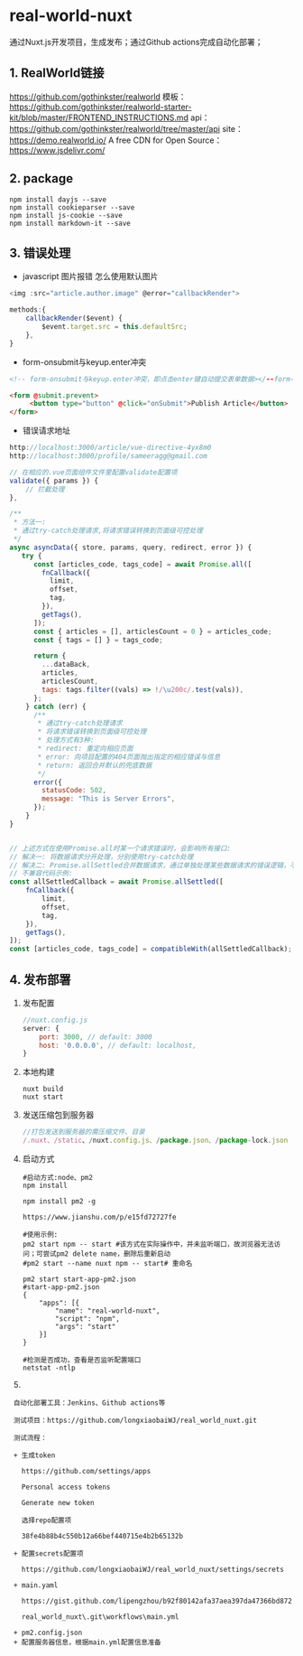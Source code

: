 # real-world-nuxt
通过Nuxt.js开发项目，生成发布；通过Github actions完成自动化部署；

## 1. RealWorld链接

https://github.com/gothinkster/realworld
模板：https://github.com/gothinkster/realworld-starter-kit/blob/master/FRONTEND_INSTRUCTIONS.md
api：https://github.com/gothinkster/realworld/tree/master/api
site：https://demo.realworld.io/
A free CDN for Open Source：https://www.jsdelivr.com/



## 2. package

```shell
npm install dayjs --save
npm install cookieparser --save
npm install js-cookie --save
npm install markdown-it --save
```



## 3. 错误处理

- javascript 图片报错 怎么使用默认图片

```javascript
<img :src="article.author.image" @error="callbackRender">

methods:{
    callbackRender($event) {
        $event.target.src = this.defaultSrc;
    },
}
```

- form-onsubmit与keyup.enter冲突

```html
<!-- form-onsubmit与keyup.enter冲突，即点击enter键自动提交表单数据></--form-onsubmit与keyup.enter冲突，即点击enter键自动提交表单数据 -->

<form @submit.prevent>
     <button type="button" @click="onSubmit">Publish Article</button>
</form>
```

- 错误请求地址

```javascript
http://localhost:3000/article/vue-directive-4yx8m0
http://localhost:3000/profile/sameeragg@gmail.com

// 在相应的.vue页面组件文件里配置validate配置项
validate({ params }) {
    // 拦截处理
},

/**
 * 方法一:
 * 通过try-catch处理请求,将请求错误转换到页面级可控处理
 */
async asyncData({ store, params, query, redirect, error }) {
   try {
      const [articles_code, tags_code] = await Promise.all([
        fnCallback({
          limit,
          offset,
          tag,
        }),
        getTags(),
      ]);
      const { articles = [], articlesCount = 0 } = articles_code;
      const { tags = [] } = tags_code;

      return {
        ...dataBack,
        articles,
        articlesCount,
        tags: tags.filter((vals) => !/\u200c/.test(vals)),
      };
    } catch (err) {
      /**
       * 通过try-catch处理请求
       * 将请求错误转换到页面级可控处理
       * 处理方式有3种:
       * redirect: 重定向相应页面
       * error: 向项目配置的404页面抛出指定的相应错误与信息
       * return: 返回合并默认的兜底数据
       */
      error({
        statusCode: 502,
        message: "This is Server Errors",
      });
    } 
}    


// 上述方式在使用Promise.all时某一个请求错误时，会影响所有接口:
// 解决一: 将数据请求分开处理，分别使用try-catch处理
// 解决二: Promise.allSettled合并数据请求，通过单独处理某些数据请求的错误逻辑，不过Promise.allSettled，目前兼容性不太好，在node环境中是undefined，深坑啊
// 不兼容代码示例:
const allSettledCallback = await Promise.allSettled([
    fnCallback({
        limit,
        offset,
        tag,
    }),
    getTags(),
]);
const [articles_code, tags_code] = compatibleWith(allSettledCallback);
```

## 4. 发布部署
1. 发布配置

   ```javascript
   //nuxt.config.js
   server: {
       port: 3000, // default: 3000
       host: '0.0.0.0', // default: localhost,
   }
   ```

   

2. 本地构建

   ```shell
   nuxt build
   nuxt start
   ```

   

3. 发送压缩包到服务器

   ```javascript
   //打包发送到服务器的需压缩文件、目录
   /.nuxt、/static、/nuxt.config.js、/package.json、/package-lock.json
   ```

   


3. 启动方式

     ```shell
     #启动方式:node、pm2
     npm install
     
     npm install pm2 -g
     
     https://www.jianshu.com/p/e15fd72727fe
     
     #使用示例:
     pm2 start npm -- start #该方式在实际操作中，并未监听端口，故浏览器无法访问；可尝试pm2 delete name，删除后重新启动
     #pm2 start --name nuxt npm -- start# 重命名
     
     pm2 start start-app-pm2.json
     #start-app-pm2.json
     {
         "apps": [{
             "name": "real-world-nuxt",
             "script": "npm",
             "args": "start"
         }]
     }
     
     #检测是否成功，查看是否监听配置端口
     netstat -ntlp
     ```

     

4. 

     自动化部署工具：Jenkins、Github actions等

     测试项目：https://github.com/longxiaobaiWJ/real_world_nuxt.git

     测试流程：

     + 生成token

       https://github.com/settings/apps  

       Personal access tokens 

       Generate new token 

       选择repo配置项

       38fe4b88b4c550b12a66bef440715e4b2b65132b

     + 配置secrets配置项

       https://github.com/longxiaobaiWJ/real_world_nuxt/settings/secrets

     + main.yaml

       https://gist.github.com/lipengzhou/b92f80142afa37aea397da47366bd872

       real_world_nuxt\.git\workflows\main.yml

     + pm2.config.json
     + 配置服务器信息，根据main.yml配置信息准备


​       
